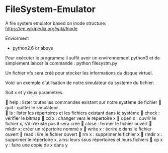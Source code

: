 # FileSystem-Emulator

A file system emulator based on inode structure: https://en.wikipedia.org/wiki/Inode

Enviorment
- python2.6 or above

Pour exécuter le programme il suffit avoir un environnement python3 et de simplement lancer la commande : python filesystm.py  

Un fichier vfs sera créé pour stocker les informations du disque virtuel.

Voici un exemple d’utilisation de notre simulateur du système du fichier:

Soit x et y deux paramètres.

	help : lister toutes les commandes existant sur notre système de fichier 
	quit : quitter le simulateur  
	ls : lister les répertoires et les fichiers existant dans le système 
	check : vérifier le bitmap
	cd x : changer vers le répertoire  x 
	open x : ouvrir le fichier x, s’il n’existe pas il sera crée 
	close : fermer le fichier ouvert 
	mkdir x: créer un répertoire nommé x
	write x : écrire x dans le fichier ouvert
	read : lire le fichier ouvert
	rm x : supprimer le fichier x
	rmdir x : supprimer le répertoire x, ainsi leurs sous répertoires et leurs fichiers 
	cp x y : faire une copie de x dans y

